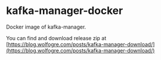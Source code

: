 # kafka-manager-docker

Docker image of kafka-manager.

You can find and download release zip at [https://blog.wolfogre.com/posts/kafka-manager-download/](https://blog.wolfogre.com/posts/kafka-manager-download/)
